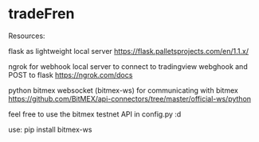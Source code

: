 # tradeFren


Resources:

flask as lightweight local server
https://flask.palletsprojects.com/en/1.1.x/


ngrok for webhook local server to connect to tradingview webghook and POST to flask
https://ngrok.com/docs


python bitmex websocket (bitmex-ws) for communicating with bitmex
https://github.com/BitMEX/api-connectors/tree/master/official-ws/python



feel free to use the bitmex testnet API in config.py :d



use: pip install bitmex-ws